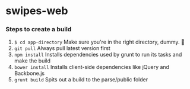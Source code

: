 swipes-web
==========

### Steps to create a build
1. `$ cd app-directory` Make sure you're in the right directory, dummy. :dancer: 
2. `git pull` Always pull latest version first
3. `npm install` Installs dependencies used by grunt to run its tasks and make the build
4. `bower install` Installs client-side dependencies like jQuery and Backbone.js
5. `grunt build` Spits out a build to the parse/public folder
